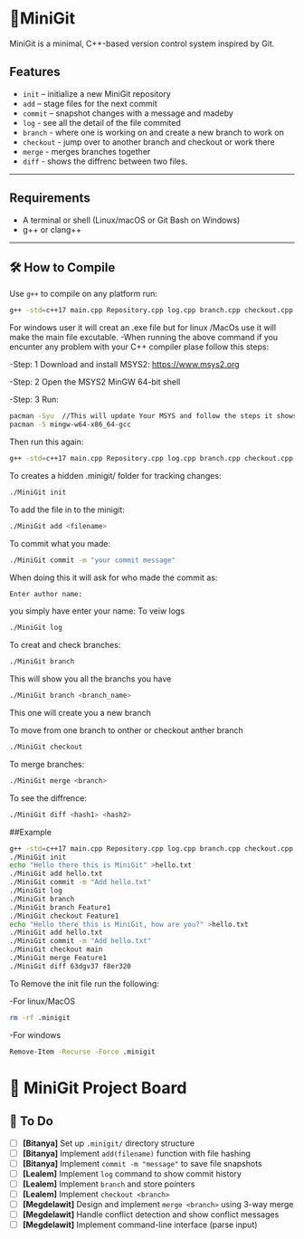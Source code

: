 # 🧩MiniGit

MiniGit is a minimal, C++-based version control system inspired by Git.
## Features

- `init` – initialize a new MiniGit repository
- `add` – stage files for the next commit
- `commit` – snapshot changes with a message and madeby
- `log` - see all the detail of the file commited
- `branch` - where one is working on and create a new branch to work on
- `checkout` - jump over to another branch and checkout or work there
- `merge` - merges branches together
- `diff` - shows the diffrenc between two files.

---
##  Requirements

- A terminal or shell (Linux/macOS or Git Bash on Windows)
- g++ or clang++

---

## 🛠️ How to Compile

Use `g++` to compile on any platform run:

```bash
g++ -std=c++17 main.cpp Repository.cpp log.cpp branch.cpp checkout.cpp merge.cpp -o MiniGit

```
For windows user it will creat an .exe file but for linux /MacOs use it will make the main file excutable. 
-When running the above command if you encunter any problem with your  C++ compiler plase follow this steps:

-Step: 1 Download and install MSYS2: https://www.msys2.org

-Step: 2 Open the MSYS2 MinGW 64-bit shell

-Step: 3 Run:
```bash
pacman -Syu  //This will update Your MSYS and follow the steps it shows you
pacman -S mingw-w64-x86_64-gcc
```
Then run this again:
```bash
g++ -std=c++17 main.cpp Repository.cpp log.cpp branch.cpp checkout.cpp merge.cpp -o MiniGit
```
To creates a hidden .minigit/ folder for tracking changes:
```bash
./MiniGit init
```
To add the file in to the minigit:
```bash
./MiniGit add <filename>
```
To commit what you made:
```bash
./MiniGit commit -m "your commit message"
```
When doing this it will ask for who made the commit as:
```bash
Enter author name:
```
you simply have enter your name:
To veiw logs 
```bash
./MiniGit log
```
To creat and check branches:
```bash
./MiniGit branch
```
This will show you all the branchs you have
```bash
./MiniGit branch <branch_name>
```
This one will create you a new branch

To move from one branch to onther or checkout anther branch
```bash
./MiniGit checkout
```
To merge branches:
```bash
./MiniGit merge <branch>
```
To see the diffrence:
```bash
./MiniGit diff <hash1> <hash2>
```

##Example
```bash
g++ -std=c++17 main.cpp Repository.cpp log.cpp branch.cpp checkout.cpp merge.cpp -o MiniGit
./MiniGit init
echo "Hello there this is MiniGit" >hello.txt
./MiniGit add hello.txt
./MiniGit commit -m "Add hello.txt"
./MiniGit log
./MiniGit branch
./MiniGit branch Feature1
./MiniGit checkout Feature1
echo "Hello there this is MiniGit, how are you?" >hello.txt
./MiniGit add hello.txt
./MiniGit commit -m "Add hello.txt"
./MiniGit checkout main
./MiniGit merge Feature1
./MiniGit diff 63dgv37 f8er320

```
To Remove the init file run the following:

-For linux/MacOS
```bash
rm -rf .minigit
```

-For windows
```bash
Remove-Item -Recurse -Force .minigit
```



# 🧩 MiniGit Project Board

## 📌 To Do
- [ ] **[Bitanya]** Set up `.minigit/` directory structure
- [ ] **[Bitanya]** Implement `add(filename)` function with file hashing
- [ ] **[Bitanya]** Implement `commit -m "message"` to save file snapshots
- [ ] **[Lealem]** Implement `log` command to show commit history
- [ ] **[Lealem]** Implement `branch` and store pointers
- [ ] **[Lealem]** Implement `checkout <branch>` 
- [ ] **[Megdelawit]** Design and implement `merge <branch>` using 3-way merge
- [ ] **[Megdelawit]** Handle conflict detection and show conflict messages
- [ ] **[Megdelawit]** Implement command-line interface (parse input)
